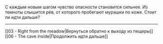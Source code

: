 С каждым новым шагом чувство опасности становится сильнее. 
Из темноты слышится рёв, от которого пробегают мурашки по коже. 
Стоит ли идти дальше?

___
[[03 - Right from the meadow|Вернуться обратно к выходу из пещеры]]
[[06 - The cave inside|Продолжить идти дальше]]